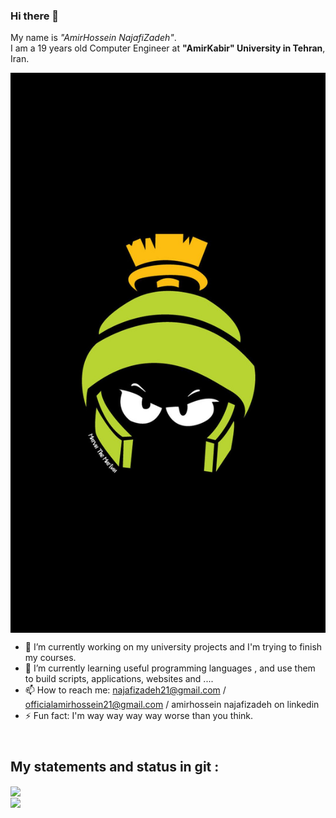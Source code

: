 ### Hi there 👋

<p>
  My name is <i>"AmirHossein NajafiZadeh"</i>.<br />
  I am a 19 years old Computer Engineer at <b>"AmirKabir" University in Tehran</b>, Iran.
</p>

<img align="center" src="https://github.com/Official21A/Official21A/blob/main/git.jpg" width="600" />


- 🔭 I’m currently working on my university projects and I'm trying to finish my courses.
- 🌱 I’m currently learning useful programming languages , and use them to build scripts, applications, websites and ....
- 📫 How to reach me: najafizadeh21@gmail.com / officialamirhossein21@gmail.com / amirhossein najafizadeh on linkedin
- ⚡ Fun fact: I'm way way way way worse than you think.

<h2>
  <br />
  My statements and status in git :
</h2>

<a href="https://github.com/anuraghazra/github-readme-stats">
  <img align="center" src="https://github-readme-stats.vercel.app/api?username=Official21A&show_icons=true&theme=great-gatsby&line_height=29" width="800" />
</a> <br />
<a href="https://github.com/anuraghazra/convoychat">
  <img align="center" src="https://github-readme-stats.vercel.app/api/top-langs/?username=Official21A&theme=great-gatsby&hide=html,CSS" width="500"/>
</a>

